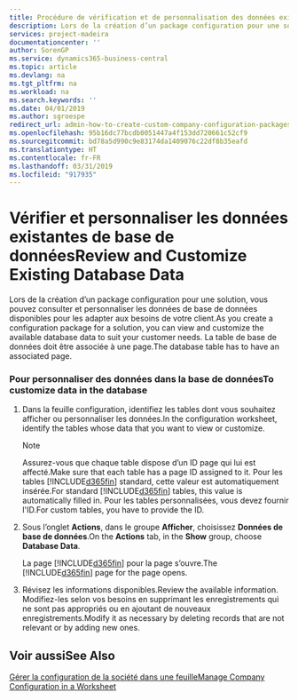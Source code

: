 ```yaml
---
title: Procédure de vérification et de personnalisation des données existantes de base de données | Microsoft Docs
description: Lors de la création d’un package configuration pour une solution, vous pouvez consulter et personnaliser les données de base de données disponibles pour les adapter aux besoins de votre client. La table de base de données doit être associée à une page.
services: project-madeira
documentationcenter: ''
author: SorenGP
ms.service: dynamics365-business-central
ms.topic: article
ms.devlang: na
ms.tgt_pltfrm: na
ms.workload: na
ms.search.keywords: ''
ms.date: 04/01/2019
ms.author: sgroespe
redirect_url: admin-how-to-create-custom-company-configuration-packages
ms.openlocfilehash: 95b16dc77bcdb0051447a4f153dd720661c52cf9
ms.sourcegitcommit: bd78a5d990c9e83174da1409076c22df8b35eafd
ms.translationtype: HT
ms.contentlocale: fr-FR
ms.lasthandoff: 03/31/2019
ms.locfileid: "917935"
---
```

# <a name="review-and-customize-existing-database-data"></a><span data-ttu-id="d9077-104">Vérifier et personnaliser les données existantes de base de données</span><span class="sxs-lookup"><span data-stu-id="d9077-104">Review and Customize Existing Database Data</span></span>
<span data-ttu-id="d9077-105">Lors de la création d’un package configuration pour une solution, vous pouvez consulter et personnaliser les données de base de données disponibles pour les adapter aux besoins de votre client.</span><span class="sxs-lookup"><span data-stu-id="d9077-105">As you create a configuration package for a solution, you can view and customize the available database data to suit your customer needs.</span></span> <span data-ttu-id="d9077-106">La table de base de données doit être associée à une page.</span><span class="sxs-lookup"><span data-stu-id="d9077-106">The database table has to have an associated page.</span></span>  

### <a name="to-customize-data-in-the-database"></a><span data-ttu-id="d9077-107">Pour personnaliser des données dans la base de données</span><span class="sxs-lookup"><span data-stu-id="d9077-107">To customize data in the database</span></span>  

1.  <span data-ttu-id="d9077-108">Dans la feuille configuration, identifiez les tables dont vous souhaitez afficher ou personnaliser les données.</span><span class="sxs-lookup"><span data-stu-id="d9077-108">In the configuration worksheet, identify the tables whose data that you want to view or customize.</span></span>  

    > [!NOTE]  
    >  <span data-ttu-id="d9077-109">Assurez-vous que chaque table dispose d’un ID page qui lui est affecté.</span><span class="sxs-lookup"><span data-stu-id="d9077-109">Make sure that each table has a page ID assigned to it.</span></span> <span data-ttu-id="d9077-110">Pour les tables [!INCLUDE[d365fin](includes/d365fin_md.md)] standard, cette valeur est automatiquement insérée.</span><span class="sxs-lookup"><span data-stu-id="d9077-110">For standard [!INCLUDE[d365fin](includes/d365fin_md.md)] tables, this value is automatically filled in.</span></span> <span data-ttu-id="d9077-111">Pour les tables personnalisées, vous devez fournir l'ID.</span><span class="sxs-lookup"><span data-stu-id="d9077-111">For custom tables, you have to provide the ID.</span></span>  

2.  <span data-ttu-id="d9077-112">Sous l’onglet **Actions**, dans le groupe **Afficher**, choisissez **Données de base de données**.</span><span class="sxs-lookup"><span data-stu-id="d9077-112">On the **Actions** tab, in the **Show** group, choose **Database Data**.</span></span>  

     <span data-ttu-id="d9077-113">La page [!INCLUDE[d365fin](includes/d365fin_md.md)] pour la page s’ouvre.</span><span class="sxs-lookup"><span data-stu-id="d9077-113">The [!INCLUDE[d365fin](includes/d365fin_md.md)] page for the page opens.</span></span>  

3.  <span data-ttu-id="d9077-114">Révisez les informations disponibles.</span><span class="sxs-lookup"><span data-stu-id="d9077-114">Review the available information.</span></span> <span data-ttu-id="d9077-115">Modifiez-les selon vos besoins en supprimant les enregistrements qui ne sont pas appropriés ou en ajoutant de nouveaux enregistrements.</span><span class="sxs-lookup"><span data-stu-id="d9077-115">Modify it as necessary by deleting records that are not relevant or by adding new ones.</span></span>  

## <a name="see-also"></a><span data-ttu-id="d9077-116">Voir aussi</span><span class="sxs-lookup"><span data-stu-id="d9077-116">See Also</span></span>  
 [<span data-ttu-id="d9077-117">Gérer la configuration de la société dans une feuille</span><span class="sxs-lookup"><span data-stu-id="d9077-117">Manage Company Configuration in a Worksheet</span></span>](admin-how-to-manage-company-configuration-in-a-worksheet.md)
